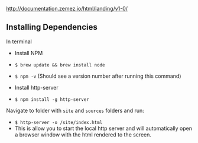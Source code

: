 http://documentation.zemez.io/html/landing/v1-0/

## Installing Dependencies

In terminal

- Install NPM
 - `$ brew update && brew install node`
 - `$ npm -v` (Should see a version number after running this command)

- Install http-server
 - `$ npm install -g http-server`

Navigate to folder with `site` and `sources` folders and run:
 - `$ http-server -o /site/index.html`
 - This is allow you to start the local http server and will automatically open a browser window with the html rendered to the screen.
